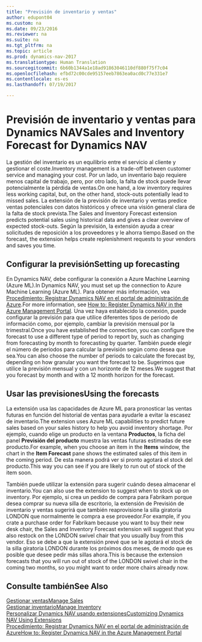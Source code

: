 ```yaml
---
title: "Previsión de inventario y ventas"
author: edupont04
ms.custom: na
ms.date: 09/23/2016
ms.reviewer: na
ms.suite: na
ms.tgt_pltfrm: na
ms.topic: article
ms.prod: dynamics-nav-2017
ms.translationtype: Human Translation
ms.sourcegitcommit: 6b60b1344a1e18ad91863046110df880f75f7c04
ms.openlocfilehash: efbd72c00cde95157eeb7863ea0acd0c77e331e7
ms.contentlocale: es-es
ms.lasthandoff: 07/19/2017

---
```


# <a name="sales-and-inventory-forecast-for-dynamics-nav"></a><span data-ttu-id="6c410-102">Previsión de inventario y ventas para Dynamics NAV</span><span class="sxs-lookup"><span data-stu-id="6c410-102">Sales and Inventory Forecast for Dynamics NAV</span></span>
<span data-ttu-id="6c410-103">La gestión del inventario es un equilibrio entre el servicio al cliente y gestionar el coste.</span><span class="sxs-lookup"><span data-stu-id="6c410-103">Inventory management is a trade-off between customer service and managing your cost.</span></span> <span data-ttu-id="6c410-104">Por un lado, un inventario bajo requiere menos capital de trabajo, pero, por otro lado, la falta de stock puede llevar potencialmente la pérdida de ventas.</span><span class="sxs-lookup"><span data-stu-id="6c410-104">On one hand, a low inventory requires less working capital, but, on the other hand, stock-outs potentially lead to missed sales.</span></span> <span data-ttu-id="6c410-105">La extensión de la previsión de inventario y ventas predice ventas potenciales con datos históricos y ofrece una visión general clara de la falta de stock prevista.</span><span class="sxs-lookup"><span data-stu-id="6c410-105">The Sales and Inventory Forecast extension predicts potential sales using historical data and gives a clear overview of expected stock-outs.</span></span> <span data-ttu-id="6c410-106">Según la previsión, la extensión ayuda a crear solicitudes de reposición a los proveedores y le ahorra tiempo.</span><span class="sxs-lookup"><span data-stu-id="6c410-106">Based on the forecast, the extension helps create replenishment requests to your vendors and saves you time.</span></span>  

## <a name="setting-up-forecasting"></a><span data-ttu-id="6c410-107">Configurar la previsión</span><span class="sxs-lookup"><span data-stu-id="6c410-107">Setting up forecasting</span></span>
<span data-ttu-id="6c410-108">En Dynamics NAV, debe configurar la conexión a Azure Machine Learning (Azure ML).</span><span class="sxs-lookup"><span data-stu-id="6c410-108">In Dynamics NAV, you must set up the connection to Azure Machine Learning (Azure ML).</span></span> <span data-ttu-id="6c410-109">Para obtener más información, vea [Procedimiento: Registrar Dynamics NAV en el portal de administración de Azure](ui-how-register-dynamics-nav-azure.md).</span><span class="sxs-lookup"><span data-stu-id="6c410-109">For more information, see [How to: Register Dynamics NAV in the Azure Management Portal](ui-how-register-dynamics-nav-azure.md).</span></span> <span data-ttu-id="6c410-110">Una vez haya establecido la conexión, puede configurar la previsión para que utilice diferentes tipos de periodo de información como, por ejemplo, cambiar la previsión mensual por la trimestral.</span><span class="sxs-lookup"><span data-stu-id="6c410-110">Once you have established the connection, you can configure the forecast to use a different type of period to report by, such as changing from forecasting by month to forecasting by quarter.</span></span> <span data-ttu-id="6c410-111">También puede elegir el número de periodos para calcular la previsión según como desea que sea.</span><span class="sxs-lookup"><span data-stu-id="6c410-111">You can also choose the number of periods to calculate the forecast by, depending on how granular you want the forecast to be.</span></span> <span data-ttu-id="6c410-112">Sugerimos que utilice la previsión mensual y con un horizonte de 12 meses.</span><span class="sxs-lookup"><span data-stu-id="6c410-112">We suggest that you forecast by month and with a 12 month horizon for the forecast.</span></span>  

## <a name="using-the-forecasts"></a><span data-ttu-id="6c410-113">Usar las previsiones</span><span class="sxs-lookup"><span data-stu-id="6c410-113">Using the forecasts</span></span>
<span data-ttu-id="6c410-114">La extensión usa las capacidades de Azure ML para pronosticar las ventas futuras en función del historial de ventas para ayudarle a evitar la escasez de inventario.</span><span class="sxs-lookup"><span data-stu-id="6c410-114">The extension uses Azure ML capabilities to predict future sales based on your sales history to help you avoid inventory shortage.</span></span> <span data-ttu-id="6c410-115">Por ejemplo, cuando elige un producto en la ventana **Productos**, la ficha del panel **Previsión del producto** muestra las ventas futuras estimadas de ese producto.</span><span class="sxs-lookup"><span data-stu-id="6c410-115">For example, when you choose an item in the **Items** window, the chart in the **Item Forecast** pane shows the estimated sales of this item in the coming period.</span></span> <span data-ttu-id="6c410-116">De esta manera podrá ver si pronto agotará el stock del producto.</span><span class="sxs-lookup"><span data-stu-id="6c410-116">This way you can see if you are likely to run out of stock of the item soon.</span></span>  

<span data-ttu-id="6c410-117">También puede utilizar la extensión para sugerir cuándo desea almacenar el inventario.</span><span class="sxs-lookup"><span data-stu-id="6c410-117">You can also use the extension to suggest when to stock up on inventory.</span></span> <span data-ttu-id="6c410-118">Por ejemplo, si crea un pedido de compra para Fabrikam porque desea comprar su nueva silla de escritorio, la extensión de Previsión de inventario y ventas sugerirá que también reaprovisione la silla giratoria LONDON que normalmente le compra a ese proveedor.</span><span class="sxs-lookup"><span data-stu-id="6c410-118">For example, if you crate a purchase order for Fabrikam because you want to buy their new desk chair, the Sales and Inventory Forecast extension will suggest that you also restock on the LONDON swivel chair that you usually buy from this vendor.</span></span> <span data-ttu-id="6c410-119">Eso se debe a que la extensión prevé que se le agotará el stock de la silla giratoria LONDON durante los próximos dos meses, de modo que es posible que desee pedir más sillas ahora.</span><span class="sxs-lookup"><span data-stu-id="6c410-119">This is because the extension forecasts that you will run out of stock of the LONDON swivel chair in the coming two months, so you might want to order more chairs already now.</span></span>  

## <a name="see-also"></a><span data-ttu-id="6c410-120">Consulte también</span><span class="sxs-lookup"><span data-stu-id="6c410-120">See Also</span></span>
[<span data-ttu-id="6c410-121">Gestionar ventas</span><span class="sxs-lookup"><span data-stu-id="6c410-121">Manage Sales</span></span>](sales-manage-sales.md)  
[<span data-ttu-id="6c410-122">Gestionar inventario</span><span class="sxs-lookup"><span data-stu-id="6c410-122">Manage Inventory</span></span>](inventory-manage-inventory.md)  
[<span data-ttu-id="6c410-123">Personalizar Dynamics NAV usando extensiones</span><span class="sxs-lookup"><span data-stu-id="6c410-123">Customizing Dynamics NAV Using Extensions</span></span>](ui-extensions.md)  
[<span data-ttu-id="6c410-124">Procedimiento: Registrar Dynamics NAV en el portal de administración de Azure</span><span class="sxs-lookup"><span data-stu-id="6c410-124">How to: Register Dynamics NAV in the Azure Management Portal</span></span>](ui-how-register-dynamics-nav-azure.md)  

